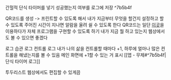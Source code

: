 간헐적 단식 타이머를 넣기
	성공했는지 여부를 로그에 저장 ^7b5b4f

QR코드를 생성 -> 프린트할 수 있도록 해서 내가 지금부터 무엇을 할건지 설정하고 할 수 있도록
	주어진 시간이 지나면 알람을 울려 쉴 수 있도록 한다
	QR코드는 일단 [이곳](https://wezard4u.tistory.com/5698)을 이용하다가 자체 프로그램을 구현할 수 있도록 하기
	내가 지금 뭘 하고 있는지 웹상에서도 볼 수 있으면 좋겠다

로그
	습관 로그
	컨트롤 로그
		내가 나의 삶을 컨트롤할 때마다 +1, 하루에 얼마나 많은 컨트롤을 해냈는지를 볼 수 있음
		메인 화면에 +1할 수 있는 거 표시
	[[앱 - 무제#^7b5b4f|단식 타이머 로그]]

투두리스트
	웹상에서도 편집할 수 있게끔